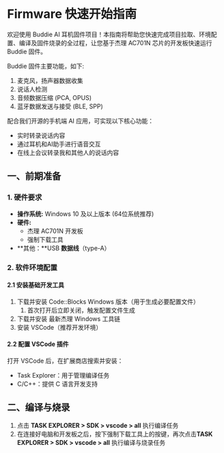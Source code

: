 # Firmware 快速开始指南

欢迎使用 Buddie AI 耳机固件项目！本指南将帮助您快速完成项目拉取、环境配置、编译及固件烧录的全过程，让您基于杰理 AC701N 芯片的开发板快速运行 Buddie 固件。

Buddie 固件主要功能，如下:
1. 麦克风，扬声器数据收集
2. 说话人检测
3. 音频数据压缩 (PCA, OPUS)
4. 蓝牙数据发送与接受 (BLE, SPP)

配合我们开源的手机端 AI 应用，可实现以下核心功能：

- 实时转录说话内容
- 通过耳机和AI助手进行语音交互
- 在线上会议转录我和其他人的说话内容


## 一、前期准备

### 1. 硬件要求
- **操作系统:** Windows 10 及以上版本 (64位系统推荐)
- **硬件:** 
  - 杰理 AC701N 开发板
  - 强制下载工具
- **其他：**USB **数据线**（type-A） 

### 2. 软件环境配置
#### 2.1 安装基础开发工具
1. 下载并安装 Code::Blocks Windows 版本（用于生成必要配置文件）
    1. 首次打开后立即关闭，触发配置文件生成
2. 下载并安装 最新杰理 Windows 工具链
3. 安装 VSCode（推荐开发环境）
#### 2.2 配置 VSCode 插件
打开 VSCode 后，在扩展商店搜索并安装：
- Task Explorer：用于管理编译任务
- C/C++：提供 C 语言开发支持


## 二、编译与烧录

1. 点击 **TASK EXPLORER > SDK > vscode > all** 执行编译任务
2. 在连接好电脑和开发板之后，按下强制下载工具上的按键，再次点击**TASK EXPLORER > SDK > vscode > all** 执行编译与烧录任务




